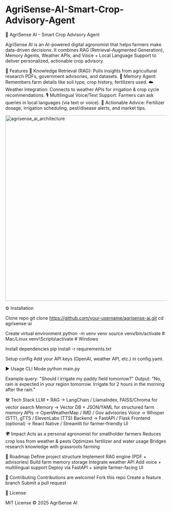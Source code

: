 # AgriSense-AI-Smart-Crop-Advisory-Agent
🌱 AgriSense AI – Smart Crop Advisory Agent

AgriSense AI is an AI-powered digital agronomist that helps farmers make data-driven decisions.
It combines RAG (Retrieval-Augmented Generation), Memory Agents, Weather APIs, and Voice + Local Language Support to deliver personalized, actionable crop advisory.

🚀 Features
📖 Knowledge Retrieval (RAG): Pulls insights from agricultural research PDFs, government advisories, and datasets.
🧠 Memory Agent: Remembers farm details like soil type, crop history, fertilizers used.
☁️ Weather Integration: Connects to weather APIs for irrigation & crop cycle recommendations.
🎙️ Multilingual Voice/Text Support: Farmers can ask queries in local languages (via text or voice).
🌾 Actionable Advice: Fertilizer dosage, irrigation scheduling, pest/disease alerts, and market tips.

<img width="1220" height="579" alt="agrisense_ai_architecture" src="https://github.com/user-attachments/assets/36bb678e-58d0-4df7-b752-eab9fb910354" />

⚙️ Installation

Clone repo
git clone https://github.com/your-username/agrisense-ai.git
cd agrisense-ai

Create virtual environment
python -m venv venv
source venv/bin/activate   # Mac/Linux
venv\Scripts\activate      # Windows


Install dependencies
pip install -r requirements.txt

Setup config
Add your API keys (OpenAI, weather API, etc.) in config.yaml.

▶️ Usage
CLI Mode
python main.py

Example query:
"Should I irrigate my paddy field tomorrow?"
Output:
"No, rain is expected in your region tomorrow. Irrigate for 2 hours in the morning after the rain."

🛠️ Tech Stack
LLM + RAG → LangChain / LlamaIndex, FAISS/Chroma for vector search
Memory → Vector DB + JSON/YAML for structured farm memory
APIs → OpenWeatherMap / IMD / Gov advisories
Voice → Whisper (STT), gTTS / ElevenLabs (TTS)
Backend → FastAPI / Flask
Frontend (optional) → React Native / Streamlit for farmer-friendly UI

🌍 Impact
Acts as a personal agronomist for smallholder farmers
Reduces crop loss from weather & pests
Optimizes fertilizer and water usage
Bridges research knowledge with grassroots farming

📌 Roadmap
 Define project structure
 Implement RAG engine (PDF + advisories)
 Build farm memory storage
 Integrate weather API
 Add voice + multilingual support
 Deploy via FastAPI + simple farmer-facing UI
 
🤝 Contributing
Contributions are welcome!
Fork this repo
Create a feature branch
Submit a pull request

📜 License

MIT License © 2025 AgriSense AI
